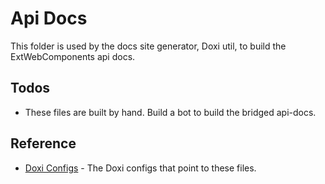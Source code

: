 # Api Docs
This folder is used by the docs site generator, Doxi util, to build the ExtWebComponents api docs. 

## Todos
- These files are built by hand. Build a bot to build the bridged api-docs.

## Reference

* [Doxi Configs](https://github.com/sencha/docs/tree/master/packages/build-config-sencha/configs/doxi/extreact) - The Doxi configs that point to these files. 
